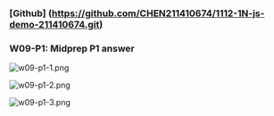 ### [Github] (https://github.com/CHEN211410674/1112-1N-js-demo-211410674.git)

### W09-P1: Midprep P1 answer

![w09-p1-1.png](https://sgtwgxsjtbibcbrzrfra.supabase.co/storage/v1/object/public/demo-74/md_1N_img/w09-p1-1.png)

![w09-p1-2.png](https://sgtwgxsjtbibcbrzrfra.supabase.co/storage/v1/object/public/demo-74/md_1N_img/w09-p1-2.png)

![w09-p1-3.png](https://sgtwgxsjtbibcbrzrfra.supabase.co/storage/v1/object/public/demo-74/md_1N_img/w09-p1-3.png)
